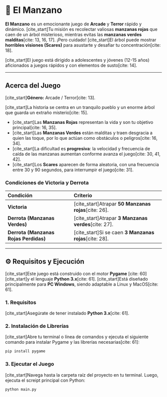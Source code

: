 # 🍎 El Manzano

**El Manzano** es un emocionante juego de **Arcade** y **Terror** rápido y dinámico. [cite_start]Tu misión es recolectar valiosas **manzanas rojas** que caen de un árbol misterioso, mientras evitas las **manzanas verdes malditas**[cite: 13, 16, 17]. ¡Pero cuidado! [cite_start]El árbol puede mostrar **horribles visiones (Scares)** para asustarte y desafiar tu concentración[cite: 18].

[cite_start]El juego está dirigido a adolescentes y jóvenes (12-15 años) aficionados a juegos rápidos y con elementos de susto[cite: 14].

---

## Acerca del Juego

[cite_start]**Género:** Arcade / Terror[cite: 13].

[cite_start]La historia se centra en un tranquilo pueblo y un enorme árbol que guarda un extraño misterio[cite: 15].

* [cite_start]Las **Manzanas Rojas** representan la vida y son tu objetivo principal[cite: 16, 35].
* [cite_start]Las **Manzanas Verdes** están malditas y traen desgracia a quien las toque, por lo que actúan como obstáculos o peligros[cite: 16, 34].
* [cite_start]La dificultad es **progresiva**: la velocidad y frecuencia de caída de las manzanas aumentan conforme avanza el juego[cite: 30, 41, 42].
* [cite_start]Los **Scares** aparecen de forma aleatoria, con una frecuencia entre 30 y 90 segundos, para interrumpir el juego[cite: 31].

### Condiciones de Victoria y Derrota

| Condición | Criterio |
| :--- | :--- |
| **Victoria** | [cite_start]Atrapar **50 Manzanas rojas**[cite: 26]. |
| **Derrota (Manzanas Verdes)** | [cite_start]Atrapar **3 Manzanas verdes**[cite: 27]. |
| **Derrota (Manzanas Rojas Perdidas)** | [cite_start]Si se caen **3 Manzanas rojas**[cite: 28].

---

## ⚙️ Requisitos y Ejecución

[cite_start]Este juego está construido con el motor **Pygame** [cite: 60] [cite_start]y el lenguaje **Python 3.x**[cite: 61]. [cite_start]Está diseñado principalmente para **PC Windows**, siendo adaptable a Linux y MacOS[cite: 61].

### 1. Requisitos

[cite_start]Asegúrate de tener instalado **Python 3.x**[cite: 61].

### 2. Instalación de Librerías

[cite_start]Abre tu terminal o línea de comandos y ejecuta el siguiente comando para instalar Pygame y las librerías necesarias[cite: 61]:

```bash
pip install pygame
```

### 3. Ejecutar el Juego

[cite_start]Navega hasta la carpeta raíz del proyecto en tu terminal. Luego, ejecuta el screipt principal con Python:

```bash
python main.py
```
